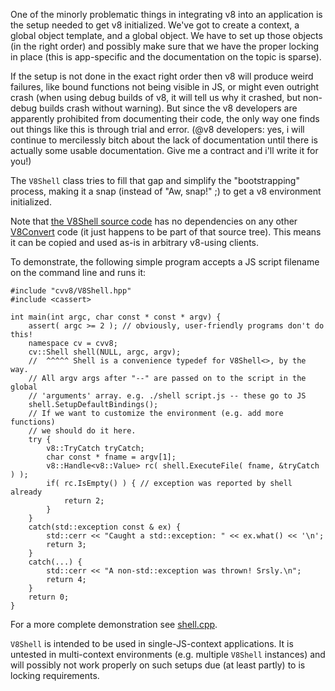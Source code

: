 

One of the minorly problematic things in integrating v8 into an application is the setup needed to get v8 initialized. We've got to create a context, a global object template, and a global object. We have to set up those objects (in the right order) and possibly make sure that we have the proper locking in place (this is app-specific and the documentation on the topic is sparse).

If the setup is not done in the exact right order then v8 will produce weird failures, like bound functions not being visible in JS, or might even outright crash (when using debug builds of v8, it will tell us why it crashed, but non-debug builds crash without warning). But since the v8 developers are apparently prohibited from documenting their code, the only way one finds out things like this is through trial and error. (@v8 developers: yes, i will continue to mercilessly bitch about the lack of documentation until there is actually some usable documentation. Give me a contract and i'll write it for you!)

The `V8Shell` class tries to fill that gap and simplify the "bootstrapping" process, making it a snap (instead of "Aw, snap!" ;) to get a v8 environment initialized.

Note that [the V8Shell source code](http://code.google.com/p/v8-juice/source/browse/convert/include/v8/convert/V8Shell.hpp) has no dependencies on any other [V8Convert](V8Convert.md) code (it just happens to be part of that source tree). This means it can be copied and used as-is in arbitrary v8-using clients.

To demonstrate, the following simple program accepts a JS script filename on the command line and runs it:

```
#include "cvv8/V8Shell.hpp"
#include <cassert>

int main(int argc, char const * const * argv) {
    assert( argc >= 2 ); // obviously, user-friendly programs don't do this!
    namespace cv = cvv8;
    cv::Shell shell(NULL, argc, argv);
    //  ^^^^^ Shell is a convenience typedef for V8Shell<>, by the way.
    // All argv args after "--" are passed on to the script in the global
    // 'arguments' array. e.g. ./shell script.js -- these go to JS
    shell.SetupDefaultBindings();
    // If we want to customize the environment (e.g. add more functions)
    // we should do it here.
    try {
        v8::TryCatch tryCatch;
        char const * fname = argv[1];
        v8::Handle<v8::Value> rc( shell.ExecuteFile( fname, &tryCatch ) );
        if( rc.IsEmpty() ) { // exception was reported by shell already
            return 2;
        }
    }
    catch(std::exception const & ex) {
        std::cerr << "Caught a std::exception: " << ex.what() << '\n';
        return 3;
    }
    catch(...) {
        std::cerr << "A non-std::exception was thrown! Srsly.\n";
        return 4;
    }
    return 0;
}
```

For a more complete demonstration
see [shell.cpp](http://code.google.com/p/v8-juice/source/browse/convert/addons/shell-skel/shell.cpp).

`V8Shell` is intended to be used in single-JS-context applications. It is untested in multi-context environments (e.g. multiple `V8Shell` instances) and will possibly not work properly on such setups due (at least partly) to is locking requirements.